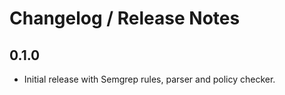 # Changelog / Release Notes

## 0.1.0

- Initial release with Semgrep rules, parser and policy checker.
